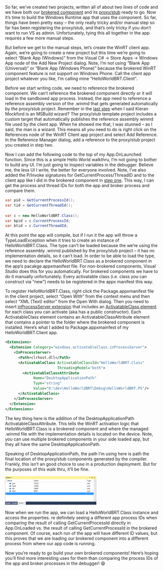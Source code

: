 So far, we’ve created two projects, written all of about two lines of
code and we have both our [brokered
component](http://devhawk.net/2014/04/25/brokered-winrt-components-step-one) and
its
[proxy/stub](http://devhawk.net/2014/04/25/brokered-winrt-components-step-two)
ready to go. Now it’s time to build the Windows Runtime app that uses
the component. So far, things have been pretty easy – the only really
tricky and/or manual step so far has been registering the proxy/stub,
and that’s only tricky if you don’t want to run VS as admin.
Unfortunately, tying this all together in the app requires a few more
manual steps.

But before we get to the manual steps, let’s create the WinRT client
app. Again, we’re going to create a new project but this time we’re
going to select “Blank App (Windows)” from the Visual C\# -\> Store
Apps -\> Windows App node of the Add New Project dialog. Note, I’m not
using “Blank App (Universal)” or “Blank App (Windows Phone)” because the
brokered WinRT component feature is not support on Windows Phone. Call
the client app project whatever you like, I’m calling mine
“HelloWorldBRT.Client”.

Before we start writing code, we need to reference the brokered
component. We can’t reference the brokered component directly or it will
load in the sandboxed app process. Instead, the app need to reference a
reference assembly version of the .winmd that gets generated
automatically by the proxy/stub project. Remember in the [last
step](http://devhawk.net/2014/04/25/brokered-winrt-components-step-two) when
I said Kieran Mockford is an MSBuild wizard? The proxy/stub template
project includes a custom target that automatically publishes the
reference assembly winmd file used by the client app. When he showed me
that, I was stunned – as I said, the man is a wizard. This means all
*you* need to do is right click on the References node of the WinRT
Client app project and select Add Reference. In the Reference Manager
dialog, add a reference to the proxy/stub project you created in step
two.

Now I can add the following code to the top of my App.OnLaunched
function. Since this is a simple Hello World walkthru, I’m not going to
bother to build any UI. I’m just going to inspect variables in the
debugger. Believe me, the less UI I write, the better for everyone
involved. Note, I’ve also added the P/Invoke signatures for
GetCurrentProcess/ThreadID and to the client app like I did in the
brokered component in [step
one](http://devhawk.net/2014/04/25/brokered-winrt-components-step-one).
This way, I can get the process and thread IDs for both the app and
broker process and compare them.

``` csharp
var pid = GetCurrentProcessId();
var tid = GetCurrentThreadId();

var c = new HelloWorldBRT.Class();
var bpid = c.CurrentProcessId;
var btid = c.CurrentThreadId;
```

At this point the app will compile, but if I run it the app will throw a
TypeLoadException when it tries to create an instance of
HelloWorldBRT.Class. The type can’t be loaded because the we’re using
the reference assembly .winmd published by the proxy/stub project – it
has no implementation details, so it can’t load. In order to be able to
load the type, we need to declare the HelloWorldBRT.Class as a brokered
component in the app’s pacakge.appxmanifest file. For non-brokered
components, Visual Studio does this for you automatically. For brokered
components we have to do it manually unfortunately. Every activatable
class (i.e. class you can construct via “new”) needs to be registered in
the appx manifest this way.

To register HelloWorldBRT.Class, right click the Package.appxmanifest
file in the client project, select “Open With” from the context menu and
then select “XML (Text) editor” from the Open With dialog. Then you need
to insert [inProcessServer
extension](http://msdn.microsoft.com/en-us/library/windows/apps/br211443.aspx)
that includes an [ActivatableClass
element](http://msdn.microsoft.com/en-us/library/windows/apps/br211413.aspx)
for each class you can activate (aka has a public constructor). Each
ActivatableClass element contains an ActivatableClassAttribute element
that contains a pointer to the folder where the brokered component is
installed. Here’s what I added to Package.appxmainfest of my
HelloWorldBRT.Client app.

``` xml
<Extensions>
  <Extension Category="windows.activatableClass.inProcessServer">
    <InProcessServer>
      <Path>clrhost.dll</Path>
      <ActivatableClass ActivatableClassId="HelloWorldBRT.Class"
                        ThreadingModel="both">
        <ActivatableClassAttribute
             Name="DesktopApplicationPath"
             Type="string"
             Value="D:\dev\HelloWorldBRT\Debug\HelloWorldBRT.PS"/>
      </ActivatableClass>
    </InProcessServer>
  </Extension>
</Extensions>
```

The key thing here is the addition of the DesktopApplicationPath
ActivatableClassAttribute. This tells the WinRT activation logic that
HelloWorldBRT.Class is a brokered component and where the managed .winmd
file with the implementation details is located on the device. Note, you
can use multiple brokered components in your side loaded app, but they
all have the same DesktopApplicationPath.

Speaking of DesktopApplicationPath, the path I’m using here is path the
final location of the proxy/stub components generated by the compiler.
Frankly, this isn’t an good choice to use in a production deployment.
But for the purposes of this walk thru, it’ll be fine.

[![ClientWatchWindow](https://raw.githubusercontent.com/devhawk/devhawk.github.io/master/images/blog/ClientWatchWindow-300x94.png)](https://raw.githubusercontent.com/devhawk/devhawk.github.io/master/images/blog/ClientWatchWindow.png)

Now when we run the app, we can load a HelloWorldBRT.Class instance and
access the properties. re definitely seeing a different app process IDs
when comparing the result of calling GetCurrentProcessId directly in
App.OnLoaded vs. the result of calling GetCurrentProcessId in the
brokered component. Of course, each run of the app will have different
ID values, but this proves that we are loading our brokered component
into a different process from where our app code is running.

Now you’re ready to go build your own brokered components! Here’s hoping
you’ll find more interesting uses for them than comparing the process
IDs of the app and broker processes in the debugger!
:smile:

